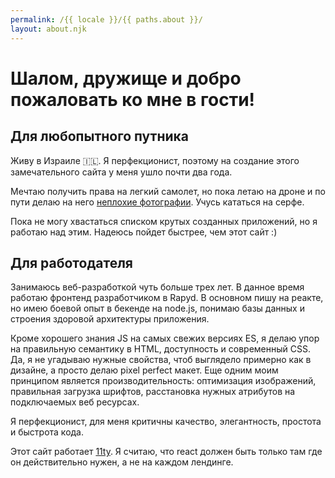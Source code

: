 ```yaml
---
permalink: /{{ locale }}/{{ paths.about }}/
layout: about.njk
---
```


# Шалом, дружище и добро пожаловать ко мне в гости!

## Для любопытного путника

Живу в Израиле 🇮🇱. Я перфекционист, поэтому на создание этого замечательного сайта у меня ушло почти два года.

Мечтаю получить права на легкий самолет, но пока летаю на дроне и по пути делаю на него <a class="text-link" href="https://unsplash.com/@jediyozh" target="_blank" rel="noopener noreferrer">неплохие фотографии</a>. Учусь кататься на серфе.

Пока не могу хвастаться списком крутых созданных приложений, но я работаю над этим. Надеюсь пойдет быстрее, чем этот сайт :)

## Для работодателя

Занимаюсь веб-разработкой чуть больше трех лет. В данное время работаю фронтенд разработчиком в Rapyd. В основном пишу на реакте, но имею боевой опыт в бекенде на node.js, понимаю базы данных и строения здоровой архитектуры приложения.

Кроме хорошего знания JS на самых свежих версиях ES, я делаю упор на правильную семантику в HTML, доступность и современный CSS. Да, я не угадываю нужные свойства, чтоб выглядело примерно как в дизайне, а просто делаю pixel perfect макет. Еще одним моим принципом является производительность: оптимизация изображений, правильная загрузка шрифтов, расстановка нужных атрибутов на подключаемых веб ресурсах.

Я перфекционист, для меня критичны качество, элегантность, простота и быстрота кода.

Этот сайт работает <a class="text-link" href="https://11ty.dev" target="_blank" rel="noopener noreferrer">11ty</a>. Я считаю, что react должен быть только там где он действительно нужен, а не на каждом лендинге.
